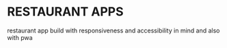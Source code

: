 # RESTAURANT APPS

restaurant app build with responsiveness and accessibility in mind and also with pwa